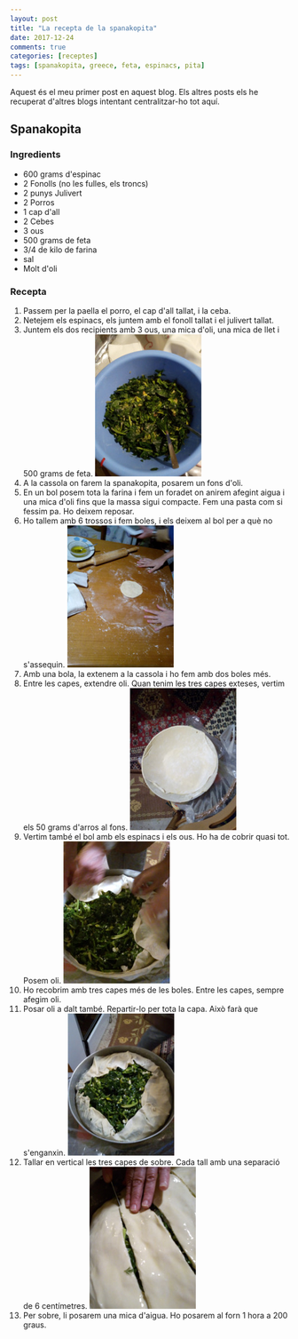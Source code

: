 ```yaml
---
layout: post
title: "La recepta de la spanakopita"
date: 2017-12-24
comments: true
categories: [receptes]
tags: [spanakopita, greece, feta, espinacs, pita]
---
```


Aquest és el meu primer post en aquest blog. Els altres posts els he recuperat d'altres blogs intentant centralitzar-ho tot aquí.

## Spanakopita

### Ingredients

* 600 grams d'espinac
* 2 Fonolls (no les fulles, els troncs)
* 2 punys Julivert
* 2 Porros
* 1 cap d'all
* 2 Cebes
* 3 ous
* 500 grams de feta
* 3/4 de kilo de farina
* sal
* Molt d'oli


### Recepta
1. Passem per la paella el porro, el cap d'all tallat, i la ceba.
2. Netejem els espinacs, els juntem amb el fonoll tallat i el julivert tallat.
3. Juntem els dos recipients amb 3 ous, una mica d'oli, una mica de llet i 500 grams de feta.
![Contingut](/assets/img/spanakopita/contingut.jpg)
4. A la cassola on farem la spanakopita, posarem un fons d'oli.
5. En un bol posem tota la farina i fem un foradet on anirem afegint aigua i una mica d'oli fins que la massa sigui compacte. Fem una pasta com si fessim pa. Ho deixem reposar.
6. Ho tallem amb 6 trossos i fem boles, i els deixem al bol per a què no s'assequin.
![Contingut](/assets/img/spanakopita/fentlabase.jpg)
7. Amb una bola, la extenem a la cassola i ho fem amb dos boles més.
8. Entre les capes, extendre oli. Quan tenim les tres capes exteses, vertim els 50 grams d'arros al fons.
![Contingut](/assets/img/spanakopita/base.jpg)
9. Vertim també el bol amb els espinacs i els ous. Ho ha de cobrir quasi tot. Posem oli.
![Contingut](/assets/img/spanakopita/posantelcontingut.jpg)
10. Ho recobrim amb tres capes més de les boles. Entre les capes, sempre afegim oli.
11. Posar oli a dalt també. Repartir-lo per tota la capa. Això farà que s'enganxin.
![Contingut](/assets/img/spanakopita/contingutposat.jpg)
12. Tallar en vertical les tres capes de sobre. Cada tall amb una separació de 6 centímetres.
![Contingut](/assets/img/spanakopita/rajesalcontingut.jpg)
13. Per sobre, li posarem una mica d'aigua. Ho posarem al forn 1 hora a 200 graus.
